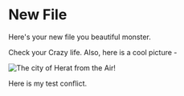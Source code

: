 # New File

Here's your new file you beautiful monster.

Check your Crazy life. Also, here  is a cool picture -

![The city of Herat from the Air!](/DSC_0618.jpg "AH-64D Apache over Herat, Afganistan")


Here is my test conflict.
